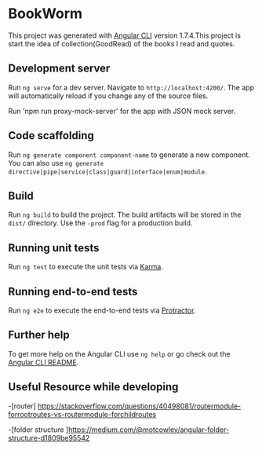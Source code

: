 

# BookWorm

This project was generated with [Angular CLI](https://github.com/angular/angular-cli) version 1.7.4.This project is start the idea of collection(GoodRead) of the books I read and quotes. 

## Development server

Run `ng serve` for a dev server. Navigate to `http://localhost:4200/`. The app will automatically reload if you change any of the source files.

Run 'npm run proxy-mock-server' for the app with JSON mock server.

## Code scaffolding

Run `ng generate component component-name` to generate a new component. You can also use `ng generate directive|pipe|service|class|guard|interface|enum|module`.

## Build

Run `ng build` to build the project. The build artifacts will be stored in the `dist/` directory. Use the `-prod` flag for a production build.

## Running unit tests

Run `ng test` to execute the unit tests via [Karma](https://karma-runner.github.io).

## Running end-to-end tests

Run `ng e2e` to execute the end-to-end tests via [Protractor](http://www.protractortest.org/).

## Further help

To get more help on the Angular CLI use `ng help` or go check out the [Angular CLI README](https://github.com/angular/angular-cli/blob/master/README.md).

## Useful Resource while developing

-[router] https://stackoverflow.com/questions/40498081/routermodule-forrootroutes-vs-routermodule-forchildroutes

-[folder structure ]https://medium.com/@motcowley/angular-folder-structure-d1809be95542

